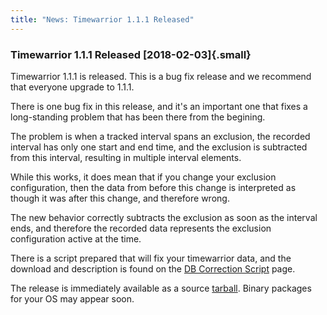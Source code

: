 ```yaml
---
title: "News: Timewarrior 1.1.1 Released"
---
```


### Timewarrior 1.1.1 Released [2018-02-03]{.small}

Timewarrior 1.1.1 is released. This is a bug fix release and we recommend that
everyone upgrade to 1.1.1.

There is one bug fix in this release, and it\'s an important one that fixes a
long-standing problem that has been there from the begining.

The problem is when a tracked interval spans an excluѕion, the recorded interval
has only one start and end time, and the exclusion is subtracted from this
interval, resulting in multiple interval elements.

While this works, it does mean that if you change your exclusion configuration,
then the data from before this change is interpreted as though it was after this
change, and therefore wrong.

The new behavior correctly subtracts the exclusion as soon as the interval ends,
and therefore the recorded data represents the exclusion configuration active at
the time.

There is a script prepared that will fix your timewarrior data, and the download
and description is found on the [DB Correction
Script](https://timewarrior.net/docs/dbcorrection.html) page.

The release is immediately available as a source
[tarball](/download/timew-1.1.1.tar.gz). Binary packages for your OS may appear
soon.
